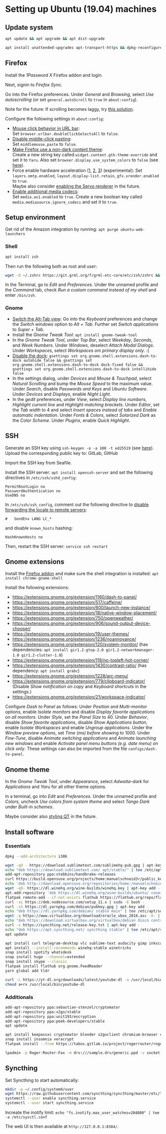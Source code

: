# Setting up Ubuntu (19.04) machines

## Update system

```sh
apt update && apt upgrade && apt dist-upgrade

apt install unattended-upgrades apt-transport-https && dpkg-reconfigure unattended-upgrades
```

## Firefox

Install the *1Password X* Firefox addon and login.

Next, signin to *Firefox Sync*.

Go into the Firefox preferences. Under *General* and *Browsing*, select *Use autoscrolling* (or set `general.autoScroll` to `true` in `about:config`).

Note for the future: If scrolling becomes laggy, try [this solution](https://bugzilla.mozilla.org/show_bug.cgi?id=594876#c104).

Configure the following settings in `about:config`:

* [Mouse click behavior in URL bar](https://wiki.archlinux.org/index.php/Firefox/Tweaks#Mouse_click_on_URL_bar.27s_behavior):  
    Set `browser.urlbar.doubleClickSelectsAll` to `false`.
* [Disable middle-click pasting](https://wiki.archlinux.org/index.php/Firefox#Middle-click_behavior):  
    Set `middlemouse.paste` to `false`.
* [Make Firefox use a non-dark content theme](https://github.com/DmitriK/darkContrast#text-contrast-for-dark-themes):  
    Create a new string key called `widget.content.gtk-theme-override` and set it to `Yaru`. Also set `browser.display.use_system_colors` to `false` (see [here](https://wiki.archlinux.org/index.php/Firefox/Tweaks#Unreadable_input_fields_with_dark_GTK.2B_themes)).
* Force enable hardware acceleration ([1](https://support.mozilla.org/en-US/questions/1232970), [2](https://www.reddit.com/r/firefox/comments/8hmnn7/firefox_gpu_acceleration_on_linux/dylmtsn/), [3](https://wiki.archlinux.org/index.php/Firefox/Tweaks#Enable_OpenGL_Off-Main-Thread_Compositing_.28OMTC.29)) (experimental):
    Set `layers.omtp.enabled`, `layout.display-list.retain`, `gfx.xrender.enabled` to `true`.  
    Maybe also consider [enabling the Servo renderer](https://wiki.archlinux.org/index.php/Firefox/Tweaks#Enable_WebRender) in the future.
* [Enable additional media codecs](https://wiki.archlinux.org/index.php/Firefox/Tweaks#Enable_additional_media_codecs):  
    Set `media.av1.enabled` to `true`. Create a new boolean key called `media.mediasource.ignore_codecs` and set it to `true`.

## Setup environment

Get rid of the Amazon integration by running: `apt purge ubuntu-web-launchers`

### Shell

```sh
apt install zsh
```

Then run the following both as root and user:

```sh
wget -O ~/.zshrc https://git.grml.org/f/grml-etc-core/etc/zsh/zshrc && wget -O ~/.zshrc.local https://git.grml.org/f/grml-etc-core/etc/skel/.zshrc && chsh -s /bin/zsh
```

In the Terminal, go to *Edit* and *Preferences*. Under the unnamed profile and the *Command* tab, check *Run a custom command instead of my shell* and enter `/bin/zsh`.

### Gnome

* [Switch the Alt-Tab view](https://blogs.gnome.org/fmuellner/2018/10/11/the-future-of-alternatetab-and-why-you-need-not-worry/): Go into the *Keyboard* preferences and change the *Switch windows* option to *Alt + Tab*. Further set *Switch applications* to *Super + Tab*.
* Install the *Gnome Tweak Tool*: `apt install gnome-tweak-tool`
* In the *Gnome Tweak Tool*, under *Top Bar*, select *Weekday*, *Seconds*, and *Week Numbers*. Under *Windows*, deselect *Attach Modal Dialogs*. Under *Workspaces*, select *Workspaces om primary display only*. :(
* [Disable the dock](https://www.linuxuprising.com/2018/08/how-to-remove-or-disable-ubuntu-dock.html): `gsettings set org.gnome.shell.extensions.dash-to-dock autohide false && gsettings set org.gnome.shell.extensions.dash-to-dock dock-fixed false && gsettings set org.gnome.shell.extensions.dash-to-dock intellihide false`
* In the settings dialog, under *Devices* and *Mouse & Touchpad*, select *Natural Scrolling* and bump the *Mouse Speed* to the maximum value. Under *Search*, disable *Passwords and Keys* and *Ubuntu Software*. Under *Devices* and *Displays*, enable *Night Light*.
* In the *gedit* preferences, under *View*, select *Display line numbers*, *Highlight current line* and *Highlight matching brackets*. Under *Editor*, set the *Tab width* to 4 and select *Insert spaces instead of tabs* and *Enable automatic indentation*. Under *Fonts & Colors*, select *Solarized Dark* as the *Color Scheme*. Under *Plugins*, enable *Quick Highlight*.

## SSH

Generate an SSH key using `ssh-keygen -o -a 100 -t ed25519` (see [here](https://blog.g3rt.nl/upgrade-your-ssh-keys.html)). Upload the corresponding public key to: GitLab, GitHub

Import the SSH key from Seafile.

Install the SSH server: `apt install openssh-server` and set the following directives in `/etc/ssh/sshd_config`:

```
PermitRootLogin no
PasswordAuthentication no
UseDNS no
```

In `/etc/ssh/ssh_config`, comment out the following directive to [disable forwarding the locale to remote servers](https://askubuntu.com/a/530829):

```
#   SendEnv LANG LC_*
```

and disable `known_hosts` hashing:

```
HashKnownHosts no
```

Then, restart the SSH server: `service ssh restart`

## Gnome extensions

Install the [Firefox addon](https://extensions.gnome.org/) and make sure the shell integration is installed: `apt install chrome-gnome-shell`

Install the following extensions:

* https://extensions.gnome.org/extension/1160/dash-to-panel/
* https://extensions.gnome.org/extension/517/caffeine/
* https://extensions.gnome.org/extension/600/launch-new-instance/
* https://extensions.gnome.org/extension/18/native-window-placement/
* https://extensions.gnome.org/extension/750/openweather/
* https://extensions.gnome.org/extension/906/sound-output-device-chooser/
* https://extensions.gnome.org/extension/19/user-themes/
* https://extensions.gnome.org/extension/1236/noannoyance/
* https://extensions.gnome.org/extension/120/system-monitor/ (has dependencies: `apt install gir1.2-gtop-2.0 gir1.2-networkmanager-1.0 gir1.2-clutter-1.0`)
* https://extensions.gnome.org/extension/118/no-topleft-hot-corner/
* https://extensions.gnome.org/extension/1430/contrast-ratio/ (has dependency: `apt install grabc`)
* https://extensions.gnome.org/extension/1228/arc-menu/
* https://extensions.gnome.org/extension/779/clipboard-indicator/ (Disable *Show notification on copy* and *Keyboard shortcuts* in the settings.)
* https://extensions.gnome.org/extension/21/workspace-indicator/

Configure *Dash to Panel* as follows: Under *Position* and *Multi-monitor options*, enable *Isolate monitors* and disable *Display favorite applications on all monitors*. Under *Style*, set the *Panel Size* to 40. Under *Behavior*, disable *Show favorite applications*, disable *Show Applications button*, enable *Isolate Workspaces* and enable *Ungroup applications*. Under the *Window preview options*, set *Time (ms) before showing* to 1000. Under *Fine-Tune*, disable *Animate switching applications* and *Animate launching new windows* and enable *Activate panel menu buttons (e.g. date menu) on click only*.
These settings can also be imported from the file `configs/dash-to-panel`.

## Gnome theme

In the *Gnome Tweak Tool*, under *Appearance*, select *Adwaita-dark* for *Applications* and *Yaru* for all other theme options.

In a terminal, go into *Edit* and *Preferences*. Under the unnamed profile and *Colors*, uncheck *Use colors from system theme* and select *Tango Dark* under *Built-in schemes*.

Maybe consider also [styling QT](https://wiki.archlinux.org/index.php/Uniform_look_for_Qt_and_GTK_applications) in the future.

## Install software

### Essentials

```sh
dpkg --add-architecture i386

wget -qO - https://download.sublimetext.com/sublimehq-pub.gpg | apt-key add -
echo "deb https://download.sublimetext.com/ apt/stable/" | tee /etc/apt/sources.list.d/sublime-text.list
add-apt-repository ppa:stebbins/handbrake-releases
curl https://build.opensuse.org/projects/home:manuelschneid3r/public_key | apt-key add -
echo 'deb http://download.opensuse.org/repositories/home:/manuelschneid3r/xUbuntu_18.10/ /' > /etc/apt/sources.list.d/home:manuelschneid3r.list
wget -qO- https://dl.winehq.org/wine-builds/winehq.key | apt-key add -
apt-add-repository 'deb https://dl.winehq.org/wine-builds/ubuntu/ cosmic main'
flatpak remote-add --if-not-exists flathub https://flathub.org/repo/flathub.flatpakrepo
curl -sL https://deb.nodesource.com/setup_11.x | sudo -E bash -
curl -sS https://dl.yarnpkg.com/debian/pubkey.gpg | apt-key add -
echo "deb https://dl.yarnpkg.com/debian/ stable main" | tee /etc/apt/sources.list.d/yarn.list
wget -q https://www.virtualbox.org/download/oracle_vbox_2016.asc -O- | apt-key add -
echo "deb https://download.virtualbox.org/virtualbox/debian disco contrib" | tee /etc/apt/sources.list.d/virtualbox.list
curl -s https://syncthing.net/release-key.txt | apt-key add -
echo "deb https://apt.syncthing.net/ syncthing stable" | tee /etc/apt/sources.list.d/syncthing.list
apt update

apt install curl telegram-desktop vlc sublime-text audacity gimp inkscape flatpak xdg-desktop-portal xdg-desktop-portal-gtk ffmpeg handbrake-gtk gnome-boxes virtualbox-6.0 albert units gparted nodejs yarn imagemagick pandoc wireshark gnome-sushi nfs-common wngerman syncthing build-essential
apt install --install-recommends winehq-stable winetricks
snap install spotify whatsdesk
snap install hugo --channel=extended
snap install skype --classic
flatpak install flathub org.gnome.FeedReader
yarn global add tldr

curl -L https://yt-dl.org/downloads/latest/youtube-dl -o /usr/local/bin/youtube-dl
chmod a+rx /usr/local/bin/youtube-dl
```

### Additionals

```sh
add-apt-repository ppa:sebastian-stenzel/cryptomator
add-apt-repository ppa:x2go/stable
add-apt-repository ppa:unit193/encryption
add-apt-repository ppa:peek-developers/stable
apt update

apt install keepassxc cryptomator blender x2goclient chromium-browser chromium-browser-l10n chromium-codecs-ffmpeg-extra mediathekview binwalk hashcat steam peek
snap install insomnia veracrypt
flatpak install --from https://tabos.gitlab.io/project/rogerrouter/roger.flatpakref

lpadmin -p Roger-Router-Fax -m drv:///sample.drv/generic.ppd -v socket://localhost:9100/ -E -o PageSize=A4
```

## Syncthing

Set Syncthing to start automatically:

```sh
mkdir -p ~/.config/systemd/user
wget https://raw.githubusercontent.com/syncthing/syncthing/master/etc/linux-systemd/user/syncthing.service -O ~/.config/systemd/user/syncthing.service
systemctl --user enable syncthing.service
systemctl --user start syncthing.service
```

Increate the inotify limit: `echo "fs.inotify.max_user_watches=204800" | tee -a /etc/sysctl.conf`

The web UI is then available at `http://127.0.0.1:8384/`.
